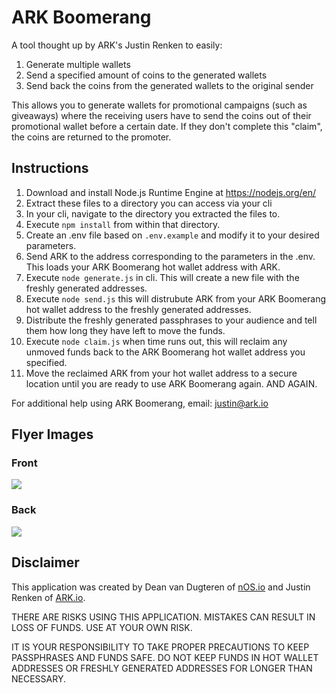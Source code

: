 # ARK Boomerang

A tool thought up by ARK's Justin Renken to easily:
1. Generate multiple wallets
2. Send a specified amount of coins to the generated wallets
3. Send back the coins from the generated wallets to the original sender

This allows you to generate wallets for promotional campaigns (such as giveaways) where the receiving users have to send the coins out of their promotional wallet before a certain date. If they don't complete this "claim", the coins are returned to the promoter.

## Instructions

1. Download and install Node.js Runtime Engine at https://nodejs.org/en/
2. Extract these files to a directory you can access via your cli
3. In your cli, navigate to the directory you extracted the files to.
4. Execute `npm install` from within that directory.
5. Create an .env file based on `.env.example` and modify it to your desired parameters.
6. Send ARK to the address corresponding to the parameters in the .env. This loads your ARK Boomerang hot wallet address with ARK.
7. Execute `node generate.js` in cli. This will create a new file with the freshly generated addresses.
8. Execute `node send.js` this will distrubute ARK from your ARK Boomerang hot wallet address to the freshly generated addresses.
9. Distribute the freshly generated passphrases to your audience and tell them how long they have left to move the funds.
10. Execute `node claim.js` when time runs out, this will reclaim any unmoved funds back to the ARK Boomerang hot wallet address you specified.
11. Move the reclaimed ARK from your hot wallet address to a secure location until you are ready to use ARK Boomerang again. AND AGAIN.

For additional help using ARK Boomerang, email: justin@ark.io

## Flyer Images

### Front
![](https://github.com/deanpress/ark-boomerang/blob/master/static/Flyer_Front.jpg)

### Back
![](https://github.com/deanpress/ark-boomerang/blob/master/static/Flyer_Back.jpg)


## Disclaimer

This application was created by Dean van Dugteren of [nOS.io](https://nos.io) and Justin Renken of [ARK.io](https://ark.io).

THERE ARE RISKS USING THIS APPLICATION. MISTAKES CAN RESULT IN LOSS OF FUNDS. USE AT YOUR OWN RISK.

IT IS YOUR RESPONSIBILITY TO TAKE PROPER PRECAUTIONS TO KEEP PASSPHRASES AND FUNDS SAFE. DO NOT KEEP FUNDS IN HOT WALLET ADDRESSES OR FRESHLY GENERATED ADDRESSES FOR LONGER THAN NECESSARY.

